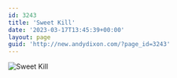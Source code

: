 ```yaml
---
id: 3243
title: 'Sweet Kill'
date: '2023-03-17T13:45:39+00:00'
layout: page
guid: 'http://new.andydixon.com/?page_id=3243'
---
```


![Sweet Kill](https://i0.wp.com/assets.g8x2.ldn.idrivee2-23.com/posters/Sweet%20Kill%2001.jpg?w=1200&ssl=1 "Sweet Kill")